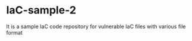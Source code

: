 # IaC-sample-2

It is a sample IaC code repository for vulnerable IaC files with various file format
